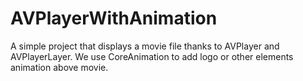 AVPlayerWithAnimation
=============

A simple project that displays a movie file thanks to AVPlayer and AVPlayerLayer.
We use CoreAnimation to add logo or other elements animation above movie.